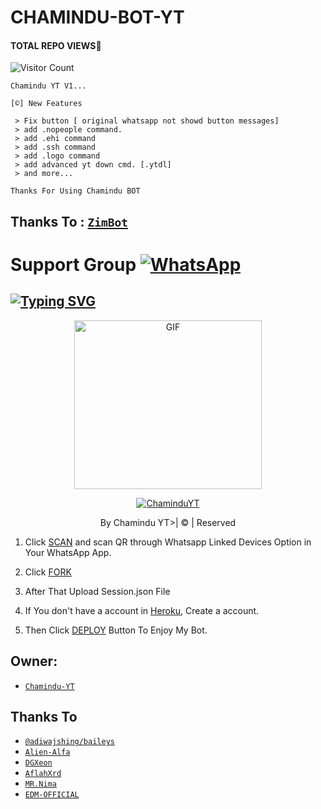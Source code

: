 # CHAMINDU-BOT-YT
#### TOTAL REPO VIEWS📍
![Visitor Count](https://profile-counter.glitch.me/terror-boy/count.svg)

    Chamindu YT V1...

    [©] New Features

     > Fix button [ original whatsapp not showd button messages]
     > add .nopeople command.
     > add .ehi command
     > add .ssh command
     > add .logo command
     > add advanced yt down cmd. [.ytdl]
     > and more...
    
   
   
   
   
   ```Thanks For Using Chamindu BOT```

## Thanks To : [`ZimBot`](https://github.com/zim-bot/zimbot-v4)

# Support Group <a href="https://chat.whatsapp.com/KX8s6jBuNiq7q0afQwVfa1"><img alt="WhatsApp" src="https://img.shields.io/badge/-Whatsapp%20Group-lightgrey?style=for-the-badge&logo=whatsapp&logoColor=white"/></a>

## [![Typing SVG](https://readme-typing-svg.herokuapp.com?font=Rockstar-ExtraBold&color=F33A6A&lines=WELCOME+TO+VIHANGA+MD+WA+BOT.;CREATED+BY+VIHANGA+YT;BEST+MULTIDEVICE+WA+BOT;THANKS+FOR+VISITING+MY+GIT)](https://git.io/typing-svg)

 </a>

</p>

<div align="center">

  <p align="center">

<img src="https://blogger.googleusercontent.com/img/b/R29vZ2xl/AVvXsEgijcKQZ0amBS1pJJzIGcDAdLbwfnYFdH3SUHQXXFHPAv7VVV3fisqJIFUMD3zSJX9ir2F8dMkratJ6yQ3KhYTwE1Ig63u_ap76Z6IxnJq5St5l-te9GQCUgXUVC0t9kVqK4N8QaS-AX3xaa4iZTZmwHZ1oUE2tvSlJttNX4g_JkUpjFRM0a9t03k6F/s3264/20220910_114902.jpg" alt="GIF" width="300" height="270"/>

</p>

  <p align="center">

<a href="#"><img title="ChaminduYT" src="https://img.shields.io/badge/chamindu-yt-green?colorA=%23ff0000&colorB=%23017e40&style=for-the-badge"></a>

</p>

</div>

<p align="center">By Chamindu YT>| © | Reserved  </br> 
 

1. Click [SCAN](https://replit.com/@DGXeon/Cheems-Bot-Multi-Device-Qr-Code-Generator?output%20only=1&lite=1#index.js) and scan QR through Whatsapp Linked Devices Option in Your WhatsApp App.

2. Click [FORK](https://github.com/vihangayt0/VihangaBot-MD-V3/fork)

2. After That Upload Session.json File

3. If You don't have a account in [Heroku](https://signup.heroku.com/), Create a account.

5. Then Click [DEPLOY](https://heroku.com/deploy) Button To Enjoy My Bot.


## Owner:
* [`Chamindu-YT`](https://github.com/vihangayt0)

## Thanks To
* [`@adiwajshing/baileys`](https://github.com/adiwajshing/baileys)
* [`Alien-Alfa`](https://github.com/Alien-Alfa)
* [`DGXeon`](https://github.com/DGXeon)
* [`AflahXrd`](https://github.com/nexusNw)
* [`MR.Nima`](https://github.com/DarkMakerofc)
* [`EDM-OFFICIAL`](https://github.com/edm-official)

